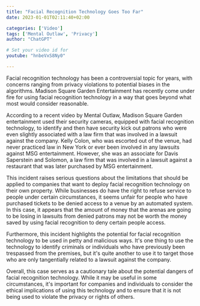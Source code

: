 ```yaml
---
title: "Facial Recognition Technology Goes Too Far"
date: 2023-01-01T02:11:40+02:00

categories: ['Video']
tags: ['Mental Outlaw', 'Privacy']
author: "ChatGPT"

# Set your video id for
youtube: "hnbeVxS8Ny0"

---
```


Facial recognition technology has been a controversial topic for years, with concerns ranging from privacy violations to potential biases in the algorithms. Madison Square Garden Entertainment has recently come under fire for using facial recognition technology in a way that goes beyond what most would consider reasonable.

According to a recent video by Mental Outlaw, Madison Square Garden entertainment used their security cameras, equipped with facial recognition technology, to identify and then have security kick out patrons who were even slightly associated with a law firm that was involved in a lawsuit against the company. Kelly Colon, who was escorted out of the venue, had never practiced law in New York or ever been involved in any lawsuits against MSG entertainment. However, she was an associate for Davis Saperstein and Solomon, a law firm that was involved in a lawsuit against a restaurant that was later purchased by MSG entertainment.

This incident raises serious questions about the limitations that should be applied to companies that want to deploy facial recognition technology on their own property. While businesses do have the right to refuse service to people under certain circumstances, it seems unfair for people who have purchased tickets to be denied access to a venue by an automated system. In this case, it appears that the amount of money that the arenas are going to be losing in lawsuits from denied patrons may not be worth the money saved by using facial recognition to deny certain people access.

Furthermore, this incident highlights the potential for facial recognition technology to be used in petty and malicious ways. It's one thing to use the technology to identify criminals or individuals who have previously been trespassed from the premises, but it's quite another to use it to target those who are only tangentially related to a lawsuit against the company.

Overall, this case serves as a cautionary tale about the potential dangers of facial recognition technology. While it may be useful in some circumstances, it's important for companies and individuals to consider the ethical implications of using this technology and to ensure that it is not being used to violate the privacy or rights of others.